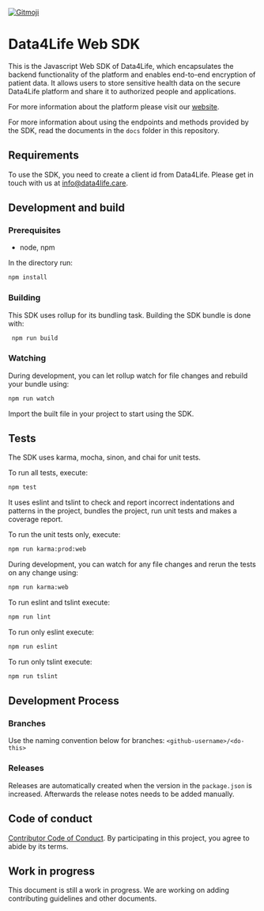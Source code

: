 <p>
  <a href="https://gitmoji.carloscuesta.me">
    <img src="https://img.shields.io/badge/gitmoji-%20😜%20😍-FFDD67.svg?style=flat-square" alt="Gitmoji">
  </a>
</p>

# Data4Life Web SDK

This is the Javascript Web SDK of Data4Life, which encapsulates the backend functionality of the platform and enables end-to-end encryption of patient data. It allows users to store sensitive health data on the secure Data4Life platform and share it to authorized people and applications.

For more information about the platform please visit our [website](http://www.data4life.care/).

For more information about using the endpoints and methods provided by the SDK, read the documents in the `docs` folder in this repository.

## Requirements

To use the SDK, you need to create a client id from Data4Life. Please get in touch with us at info@data4life.care.

## Development and build

### Prerequisites

- node, npm

In the directory run:

```bash
npm install
```

### Building
This SDK uses rollup for its bundling task.
Building the SDK bundle is done with:

```bash
 npm run build
```

### Watching

During development, you can let rollup watch for file changes and rebuild your bundle using:

```bash
npm run watch
```

Import the built file in your project to start using the SDK.

## Tests

The SDK uses karma, mocha, sinon, and chai for unit tests.

To run all tests, execute:

```bash
npm test
```

It uses eslint and tslint to check and report incorrect indentations and patterns in the project, bundles the project, run unit tests and makes a coverage report.

To run the unit tests only, execute:

```bash
npm run karma:prod:web
```

During development, you can watch for any file changes and rerun the tests on any change using:

```bash
npm run karma:web
```

To run eslint and tslint execute:

```bash
npm run lint
```

To run only eslint execute:

```bash
npm run eslint
```

To run only tslint execute:

```bash
npm run tslint
```

## Development Process

### Branches

Use the naming convention below for branches:
`<github-username>/<do-this>`

### Releases

Releases are automatically created when the version in the `package.json` is increased. Afterwards the release notes needs to be added manually.


## Code of conduct

[Contributor Code of Conduct](./CODE-OF-CONDUCT.md). By participating in this project, you agree to abide by its terms.

## Work in progress

This document is still a work in progress. We are working on adding contributing guidelines and other documents.

